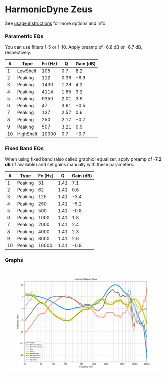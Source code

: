 # HarmonicDyne Zeus
See [usage instructions](https://github.com/jaakkopasanen/AutoEq#usage) for more options and info.

### Parametric EQs
You can use filters 1-5 or 1-10. Apply preamp of -6.8 dB or -6.7 dB, respectively.

|   # | Type      |   Fc (Hz) |    Q |   Gain (dB) |
|-----|-----------|-----------|------|-------------|
|   1 | LowShelf  |       105 | 0.7  |         8.2 |
|   2 | Peaking   |       112 | 0.36 |        -6.9 |
|   3 | Peaking   |      1430 | 1.29 |         4.2 |
|   4 | Peaking   |      4114 | 1.85 |         3.2 |
|   5 | Peaking   |      9350 | 2.01 |         3.9 |
|   6 | Peaking   |        47 | 3.61 |        -0.5 |
|   7 | Peaking   |       137 | 2.57 |         0.6 |
|   8 | Peaking   |       250 | 2.17 |        -0.7 |
|   9 | Peaking   |       507 | 3.21 |         0.9 |
|  10 | HighShelf |     10000 | 0.7  |        -0.7 |

### Fixed Band EQs
When using fixed band (also called graphic) equalizer, apply preamp of **-7.2 dB** (if available) and set gains manually with these parameters.

|   # | Type    |   Fc (Hz) |    Q |   Gain (dB) |
|-----|---------|-----------|------|-------------|
|   1 | Peaking |        31 | 1.41 |         7.1 |
|   2 | Peaking |        62 | 1.41 |         0.6 |
|   3 | Peaking |       125 | 1.41 |        -3.4 |
|   4 | Peaking |       250 | 1.41 |        -5.2 |
|   5 | Peaking |       500 | 1.41 |        -0.8 |
|   6 | Peaking |      1000 | 1.41 |         1.8 |
|   7 | Peaking |      2000 | 1.41 |         2.4 |
|   8 | Peaking |      4000 | 1.41 |         2.3 |
|   9 | Peaking |      8000 | 1.41 |         2.6 |
|  10 | Peaking |     16000 | 1.41 |        -0.9 |

### Graphs
![](./HarmonicDyne%20Zeus.png)
